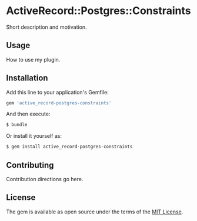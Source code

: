 # ActiveRecord::Postgres::Constraints
Short description and motivation.

## Usage
How to use my plugin.

## Installation
Add this line to your application's Gemfile:

```ruby
gem 'active_record-postgres-constraints'
```

And then execute:
```bash
$ bundle
```

Or install it yourself as:
```bash
$ gem install active_record-postgres-constraints
```

## Contributing
Contribution directions go here.

## License
The gem is available as open source under the terms of the [MIT License](http://opensource.org/licenses/MIT).
